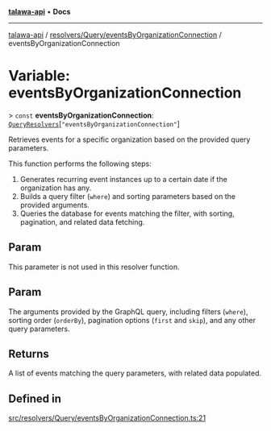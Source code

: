 [**talawa-api**](../../../../README.md) • **Docs**

***

[talawa-api](../../../../modules.md) / [resolvers/Query/eventsByOrganizationConnection](../README.md) / eventsByOrganizationConnection

# Variable: eventsByOrganizationConnection

\> `const` **eventsByOrganizationConnection**: [`QueryResolvers`](../../../../types/generatedGraphQLTypes/type-aliases/QueryResolvers.md)\[`"eventsByOrganizationConnection"`\]

Retrieves events for a specific organization based on the provided query parameters.

This function performs the following steps:
1. Generates recurring event instances up to a certain date if the organization has any.
2. Builds a query filter (`where`) and sorting parameters based on the provided arguments.
3. Queries the database for events matching the filter, with sorting, pagination, and related data fetching.

## Param

This parameter is not used in this resolver function.

## Param

The arguments provided by the GraphQL query, including filters (`where`), sorting order (`orderBy`), pagination options (`first` and `skip`), and any other query parameters.

## Returns

A list of events matching the query parameters, with related data populated.

## Defined in

[src/resolvers/Query/eventsByOrganizationConnection.ts:21](https://github.com/PalisadoesFoundation/talawa-api/blob/5e38dbf44e47f2fc703410fad29ab5c8f7f26c77/src/resolvers/Query/eventsByOrganizationConnection.ts#L21)
